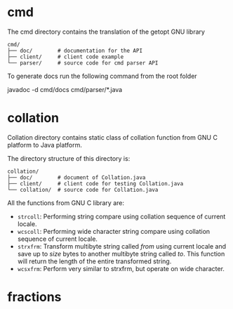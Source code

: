 # cmd

The cmd directory contains the translation of the getopt GNU library

```plaintext
cmd/
├── doc/        # documentation for the API
├── client/     # client code example
└── parser/     # source code for cmd parser API
```

To generate docs run the following command from the root folder

javadoc -d cmd/docs cmd/parser/\*.java

# collation

Collation directory contains static class of collation function from GNU C platform to
Java platform.

The directory structure of this directory is:

```plaintext
collation/
├── doc/        # document of Collation.java
├── client/     # client code for testing Collation.java
└── collation/  # source code for Collation.java
```

All the functions from GNU C library are:

-   `strcoll`: Performing string compare using collation sequence of current locale.
-   `wcscoll`: Performing wide character string compare using collation sequence of
    current locale.
-   `strxfrm`: Transform multibyte string called _from_ using current locale and save up
    to _size_ bytes to another multibyte string called _to_. This function will return the
    length of the entire transformed string.
-   `wcsxfrm`: Perform very similar to strxfrm, but operate on wide character.

# fractions
